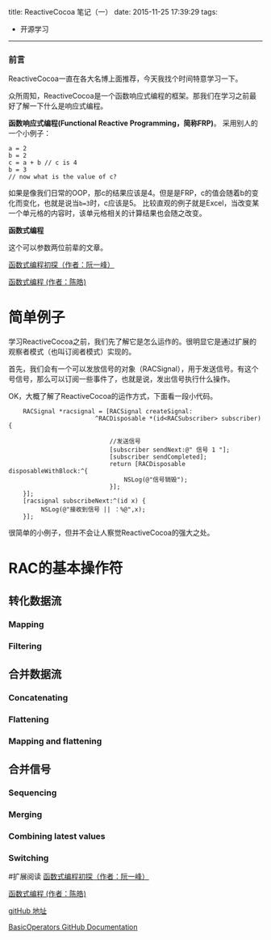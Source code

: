 title: ReactiveCocoa 笔记（一）
date: 2015-11-25 17:39:29
tags:

- 开源学习

---
### 前言
ReactiveCocoa一直在各大名博上面推荐，今天我找个时间特意学习一下。

众所周知，ReactiveCocoa是一个函数响应式编程的框架。那我们在学习之前最好了解一下什么是响应式编程。

**函数响应式编程(Functional Reactive Programming，简称FRP)**。
采用别人的一个小例子：

	a = 2
	b = 2
	c = a + b // c is 4
	b = 3
	// now what is the value of c?

如果是像我们日常的OOP，那c的结果应该是4。但是是FRP，c的值会随着b的变化而变化，也就是说当`b=3`时，c应该是5。
比较直观的例子就是Excel，当改变某一个单元格的内容时，该单元格相关的计算结果也会随之改变。
<!-- more -->
**函数式编程**

这个可以参数两位前辈的文章。

[函数式编程初探（作者：阮一峰）](http://www.ruanyifeng.com/blog/2012/04/functional_programming.html)

[函数式编程 (作者：陈皓)](http://coolshell.cn/articles/10822.html)

# 简单例子

学习ReactiveCocoa之前，我们先了解它是怎么运作的。很明显它是通过扩展的观察者模式（也叫订阅者模式）实现的。

首先，我们会有一个可以发放信号的对象（RACSignal），用于发送信号。有这个号信号，那么可以订阅一些事件了，也就是说，发出信号执行什么操作。

OK，大概了解了ReactiveCocoa的运作方式，下面看一段小代码。

	    RACSignal *racsignal = [RACSignal createSignal:
                            ^RACDisposable *(id<RACSubscriber> subscriber) {

                            	//发送信号
                            	[subscriber sendNext:@" 信号 1 "];
                                [subscriber sendCompleted];
                                return [RACDisposable disposableWithBlock:^{
                                    NSLog(@"信号销毁");
                                }];
    	}];
    	[racsignal subscribeNext:^(id x) {
       		 NSLog(@"接收到信号 || ：%@",x);
    	}];

很简单的小例子，但并不会让人察觉ReactiveCocoa的强大之处。
#

# RAC的基本操作符
## 转化数据流
### Mapping
### Filtering
## 合并数据流
### Concatenating
### Flattening
### Mapping and flattening
## 合并信号
### Sequencing
### Merging
### Combining latest values
### Switching

#扩展阅读
[函数式编程初探（作者：阮一峰）](http://www.ruanyifeng.com/blog/2012/04/functional_programming.html)

[函数式编程 (作者：陈皓)](http://coolshell.cn/articles/10822.html)

[gitHub 地址](https://github.com/ReactiveCocoa/ReactiveCocoa)

[BasicOperators GitHub Documentation](https://github.com/ReactiveCocoa/ReactiveCocoa/blob/master/Documentation/Legacy/BasicOperators.md#subscription)

